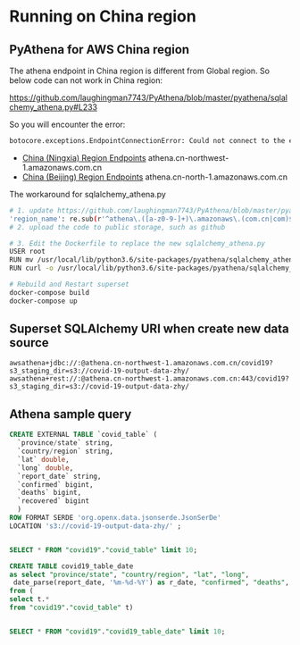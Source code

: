 
# Running on China region

## PyAthena for AWS China region

The athena endpoint in China region is different from Global region. So below code can not work in China region:

https://github.com/laughingman7743/PyAthena/blob/master/pyathena/sqlalchemy_athena.py#L233

So you will encounter the error:

```bash
botocore.exceptions.EndpointConnectionError: Could not connect to the endpoint URL: "https://athena.athena.cn-northwest-1.amazonaws.com.cn.amazonaws.com/"
```
- [China (Ningxia) Region Endpoints](https://docs.amazonaws.cn/en_us/general/latest/gr/cnnorthwest_region.html) athena.cn-northwest-1.amazonaws.com.cn
- [China (Beijing) Region Endpoints](https://docs.amazonaws.cn/en_us/general/latest/gr/cnnorth_region.html) athena.cn-north-1.amazonaws.com.cn

The workaround for sqlalchemy_athena.py

```bash
# 1. update https://github.com/laughingman7743/PyAthena/blob/master/pyathena/sqlalchemy_athena.py#L233 as below
'region_name': re.sub(r'^athena\.([a-z0-9-]+)\.amazonaws\.(com.cn|com)$', r'\1', url.host),
# 2. upload the code to public storage, such as github

# 3. Edit the Dockerfile to replace the new sqlalchemy_athena.py
USER root
RUN mv /usr/local/lib/python3.6/site-packages/pyathena/sqlalchemy_athena.py /usr/local/lib/python3.6/site-packages/pyathena/sqlalchemy_athena.py.global
RUN curl -o /usr/local/lib/python3.6/site-packages/pyathena/sqlalchemy_athena.py https://raw.githubusercontent.com/liangruibupt/covid_19_report_end2end_analytics/master/script/china-region-sqlalchemy_athena.py

# Rebuild and Restart superset
docker-compose build
docker-compose up
```

## Superset SQLAlchemy URI when create new data source
```
awsathena+jdbc://:@athena.cn-northwest-1.amazonaws.com.cn/covid19?s3_staging_dir=s3://covid-19-output-data-zhy/
awsathena+rest://:@athena.cn-northwest-1.amazonaws.com.cn:443/covid19?s3_staging_dir=s3://covid-19-output-data-zhy/

```

## Athena sample query
```sql
CREATE EXTERNAL TABLE `covid_table` (
  `province/state` string, 
  `country/region` string, 
  `lat` double, 
  `long` double, 
  `report_date` string, 
  `confirmed` bigint, 
  `deaths` bigint, 
  `recovered` bigint
  )           
ROW FORMAT SERDE 'org.openx.data.jsonserde.JsonSerDe'
LOCATION 's3://covid-19-output-data-zhy/' ;


SELECT * FROM "covid19"."covid_table" limit 10;

CREATE TABLE covid19_table_date
as select "province/state", "country/region", "lat", "long",
 date_parse(report_date, '%m-%d-%Y') as r_date, "confirmed", "deaths", "recovered"
from (
select t.*
from "covid19"."covid_table" t)


SELECT * FROM "covid19"."covid19_table_date" limit 10;
```